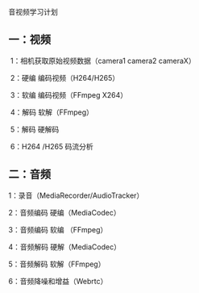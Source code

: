音视频学习计划

## 一：视频

​	1：相机获取原始视频数据（camera1 camera2 cameraX）

​	 2：硬编 编码视频（H264/H265）

​     3：软编 编码视频（FFmpeg  X264）

​	 4：解码  软解（FFmpeg）

​      5：解码 硬解码

​		6：H264 /H265 码流分析

## 二：音频

1：录音（MediaRecorder/AudioTracker）

2：音频编码 硬编（MediaCodec）

3：音频编码 软编 （FFmpeg）

4：音频解码 硬解（MediaCodec）

5：音频解码 软解（FFmpeg）

6：音频降噪和增益（Webrtc）

